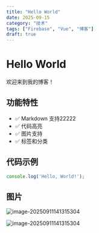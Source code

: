 ```yaml
---
title: "Hello World"
date: 2025-09-15
category: "技术"
tags: ["Firebase", "Vue", "博客"]
draft: true
---
```


# Hello World

欢迎来到我的博客！

## 功能特性

* ✅ Markdown 支持22222
* ✅ 代码高亮
* ✅ 图片支持
* ✅ 标签和分类

## 代码示例

```javascript
console.log('Hello, World!');
```

## 图片

![image-20250911141315304](/api/getImage?path=image-20250911141315304.png)

![image-20250911141315304](/api/getImage?path=image-20250911141315304.png)